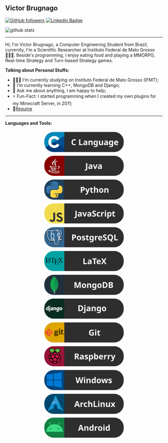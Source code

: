 ## Victor Brugnago
[![GitHub followers](https://img.shields.io/github/followers/VictorBrugnago?label=GitHub%20Followers)](https://github.com/VictorBrugnago?tab=followers)
[![Linkedin Badge](https://img.shields.io/badge/VictorBrugnago-blue?style=flat&logo=Linkedin&logoColor=white&link=https://www.linkedin.com/in/joão-victor-brugnago-de-rezende/)](https://www.linkedin.com/in/joão-victor-brugnago-de-rezende/)

![github stats](https://github-readme-stats.vercel.app/api?username=VictorBrugnago&show_icons=true&hide_rank=true)

---------------------------------------------------------------------------------------------------------------------------------------------------------------------------------
Hi, I'm Victor Brugnago, a Computer Engineering Student from Brazil, currently, I'm a Scientific Researcher at Instituto Federal de Mato Grosso 🙍🏽‍♂️. Beside's programming, I enjoy eating food and playing a MMORPG, Real-time Strategy and Turn-based Strategy games.

**Talking about Personal Stuffs:**

- 👨🏽‍💻 I’m currently studying on Instituto Federal de Mato Grosso (IFMT);
- 🌱 I’m currently learning C++, MongoDB and Django; 
- 💬 Ask me about anything, I am happy to help;
- ⚡️ Fun-Fact: I started programming when I created my own plugins for my Minecraft Server, in 2011;
- 📝[Resume](http://lattes.cnpq.br/2439519957293998)

---------------------------------------------------------------------------------------------------------------------------------------------------------------------------------
**Languages and Tools:**  

<p align="center">
    <img src="resources/C.svg" alt="C Language" style="vertical-align:top; margin:6px 4px">
    <img src="resources/Java.svg" alt="Java" style="vertical-align:top; margin:6px 4px">
    <img src="resources/Python.svg" alt="Python" style="vertical-align:top; margin:6px 4px">
    <img src="resources/JavaScript.svg" alt="JavaScript" style="vertical-align:top; margin:6px 4px">
    <img src="resources/PostgreSQL.svg" alt="Postgre SQL" style="vertical-align:top; margin:6px 4px">
    <img src="resources/LaTeX.svg" alt="LaTeX" style="vertical-align:top; margin:6px 4px">
    <img src="resources/MongoDB.svg" alt="MongoDB" style="vertical-align:top; margin:6px 4px">
    <img src="resources/Django.svg" alt="Django" style="vertical-align:top; margin:6px 4px">
    <img src="resources/Git.svg" alt="Git" style="vertical-align:top; margin:6px 4px">
    <img src="resources/Raspberry.svg" alt="Raspberry PI" style="vertical-align:top; margin:6px 4px">
    <img src="resources/Windows.svg" alt="Windows" style="vertical-align:top; margin:6px 4px">
    <img src="resources/ArchLinux.svg" alt="Arch Linux" style="vertical-align:top; margin:6px 4px">
    <img src="resources/Android.svg" alt="Android" style="vertical-align:top; margin:6px 4px">
</p>